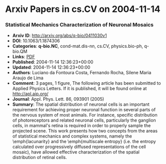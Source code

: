 # Arxiv Papers in cs.CV on 2004-11-14
### Statistical Mechanics Characterization of Neuronal Mosaics
- **Arxiv ID**: http://arxiv.org/abs/q-bio/0411030v1
- **DOI**: 10.1063/1.1874306
- **Categories**: **q-bio.NC**, cond-mat.dis-nn, cs.CV, physics.bio-ph, q-bio.QM
- **Links**: [PDF](http://arxiv.org/pdf/q-bio/0411030v1)
- **Published**: 2004-11-14 12:36:23+00:00
- **Updated**: 2004-11-14 12:36:23+00:00
- **Authors**: Luciano da Fontoura Costa, Fernando Rocha, Silene Maria Araujo de Lima
- **Comment**: 3 pages, 1 figure, The following article has been submitted to
  Applied Physics Letters. If it is published, it will be found online at
  http://apl.aip.org/
- **Journal**: Appl. Phys. Lett. 86, 093901 (2005)
- **Summary**: The spatial distribution of neuronal cells is an important requirement for achieving proper neuronal function in several parts of the nervous system of most animals. For instance, specific distribution of photoreceptors and related neuronal cells, particularly the ganglion cells, in mammal's retina is required in order to properly sample the projected scene. This work presents how two concepts from the areas of statistical mechanics and complex systems, namely the \emph{lacunarity} and the \emph{multiscale entropy} (i.e. the entropy calculated over progressively diffused representations of the cell mosaic), have allowed effective characterization of the spatial distribution of retinal cells.



